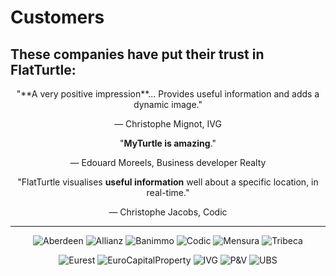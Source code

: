 Customers
=========

These companies have put their trust in FlatTurtle:
---------------------------------------------------

<center>
"**A very positive impression**... 
Provides useful information and adds a dynamic image."

&mdash; Christophe Mignot, IVG

"**MyTurtle is amazing**."

&mdash; Edouard Moreels, Business developer Realty

"FlatTurtle visualises **useful information** well about a specific location, in real-time."

&mdash; Christophe Jacobs, Codic

***

![Aberdeen](https://img.flatturtle.com/flatturtle.com/customers/aberdeen.png) 
![Allianz](https://img.flatturtle.com/flatturtle.com/customers/allianz.png) 
![Banimmo](https://img.flatturtle.com/flatturtle.com/customers/banimmo.png) 
![Codic](https://img.flatturtle.com/flatturtle.com/customers/codic.png) 
![Mensura](https://img.flatturtle.com/flatturtle.com/customers/mensura.png) 
![Tribeca](https://img.flatturtle.com/flatturtle.com/customers/tribeca.png) 

![Eurest](https://img.flatturtle.com/flatturtle.com/customers/eurest.png) 
![EuroCapitalProperty](https://img.flatturtle.com/flatturtle.com/customers/eurocapitalproperty.png) 
![IVG](https://img.flatturtle.com/flatturtle.com/customers/ivg.png) 
![P&V](https://img.flatturtle.com/flatturtle.com/customers/pv.png) 
![UBS](https://img.flatturtle.com/flatturtle.com/customers/ubs.png) 
</center>